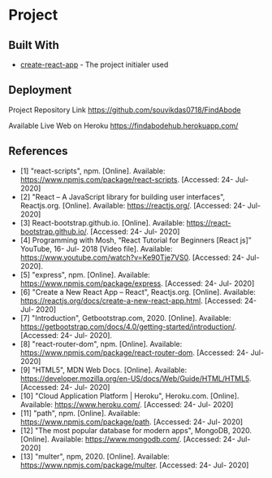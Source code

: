 # Project 

## Built With

- [create-react-app](https://create-react-app.dev/) - The project initialer used

## Deployment

Project Repository Link
https://github.com/souvikdas0718/FindAbode

Available Live Web on Heroku
https://findabodehub.herokuapp.com/

## References
* [1] "react-scripts", npm. [Online]. Available: https://www.npmjs.com/package/react-scripts. [Accessed: 24- Jul- 2020]
* [2] "React – A JavaScript library for building user interfaces", Reactjs.org. [Online]. Available: https://reactjs.org/. [Accessed: 24- Jul- 2020]
* [3] React-bootstrap.github.io. [Online]. Available: https://react-bootstrap.github.io/. [Accessed: 24- Jul- 2020]
* [4] Programming with Mosh, “React Tutorial for Beginners [React js]” YouTube, 16- Jul- 2018 [Video file]. Available: https://www.youtube.com/watch?v=Ke90Tje7VS0. [Accessed: 24- Jul- 2020].
* [5] "express", npm. [Online]. Available: https://www.npmjs.com/package/express. [Accessed: 24- Jul- 2020]
* [6] "Create a New React App – React", Reactjs.org. [Online]. Available: https://reactjs.org/docs/create-a-new-react-app.html. [Accessed: 24- Jul- 2020]
* [7] "Introduction", Getbootstrap.com, 2020. [Online]. Available: https://getbootstrap.com/docs/4.0/getting-started/introduction/. [Accessed: 24- Jul- 2020].
* [8] "react-router-dom", npm. [Online]. Available: https://www.npmjs.com/package/react-router-dom. [Accessed: 24- Jul- 2020]
* [9] "HTML5", MDN Web Docs. [Online]. Available: https://developer.mozilla.org/en-US/docs/Web/Guide/HTML/HTML5. [Accessed: 24- Jul- 2020]
* [10] "Cloud Application Platform | Heroku", Heroku.com. [Online]. Available: https://www.heroku.com/. [Accessed: 24- Jul- 2020]
* [11] "path", npm. [Online]. Available: https://www.npmjs.com/package/path. [Accessed: 24- Jul- 2020]
* [12] "The most popular database for modern apps", MongoDB, 2020. [Online]. Available: https://www.mongodb.com/. [Accessed: 24- Jul- 2020]
* [13] "multer", npm, 2020. [Online]. Available: https://www.npmjs.com/package/multer. [Accessed: 24- Jul- 2020]
